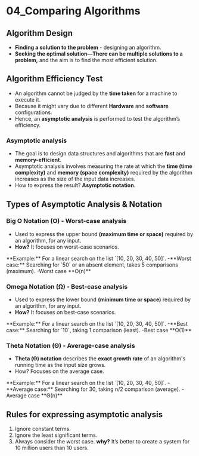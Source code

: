# 04_Comparing Algorithms

## Algorithm Design

- **Finding a solution to the problem** - designing an algorithm.
- **Seeking the optimal solution—There can be multiple solutions to a problem,** and the aim is to find the most efficient solution.

## **Algorithm Efficiency Test**

- An algorithm cannot be judged by the **time taken** for a machine to execute it.
- Because it might vary due to different **Hardware** and **software** configurations.
- Hence, an **asymptotic analysis** is performed to test the algorithm’s efficiency.

### Asymptotic analysis

- The goal is to design data structures and algorithms that are **fast** and **memory-efficient**.
- Asymptotic analysis involves measuring the rate at which the **time (time complexity)** and **memory (space complexity)** required by the algorithm increases as the size of the input data increases.
- How to express the result?  **Asymptotic notation**.

## **Types of Asymptotic Analysis & Notation**

### **Big O Notation (O) - Worst-case analysis**

- Used to express the upper bound **(maximum time or space)** required by an algorithm, for any input.
- **How?** It focuses on worst-case scenarios.

<aside>
**Example:** For a linear search on the list `[10, 20, 30, 40, 50]`. 
-**Worst case:** Searching for `50` or an absent element, takes 5 comparisons (maximum).
-Worst case **O(n)**

</aside>

### **Omega Notation (Ω) - Best-case analysis**

- Used to express the lower bound **(minimum time or space)** required by an algorithm, for any input.
- **How?** It focuses on best-case scenarios.

<aside>
**Example:** For a linear search on the list `[10, 20, 30, 40, 50]`. 
-**Best case:** Searching for `10`, taking 1 comparison (least).
-Best case **Ω(1)**

</aside>

### **Theta Notation (Θ) - Average-case analysis**

- **Theta (Θ) notation** describes the **exact growth rate** of an algorithm's running time as the input size grows.
- How? Focuses on the average case.

<aside>
**Example:** For a linear search on the list `[10, 20, 30, 40, 50]`. 
-**Average case:** Searching for 30, taking n/2 comparison (average).
-Average case **Θ(n)**

</aside>

## Rules for expressing asymptotic analysis

1. Ignore constant terms.
2. Ignore the least significant terms.
3. Always consider the worst case. **why?** It’s better to create a system for 10 million users than 10 users.
